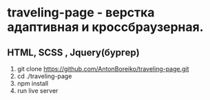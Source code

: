 # traveling-page - верстка адаптивная и кроссбраузерная. 
## HTML, SCSS , Jquery(бургер)

1. git clone https://github.com/AntonBoreiko/traveling-page.git
2. cd ./traveling-page
3. npm install
4. run live server

